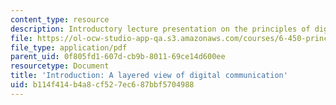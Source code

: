 ```yaml
---
content_type: resource
description: Introductory lecture presentation on the principles of digital communication.
file: https://ol-ocw-studio-app-qa.s3.amazonaws.com/courses/6-450-principles-of-digital-communication-i-fall-2009/b114f414b4a8cf527ec687bbf5704988_MIT6_450F09_slide01.pdf
file_type: application/pdf
parent_uid: 0f805fd1-607d-cb9b-8011-69ce14d600ee
resourcetype: Document
title: 'Introduction: A layered view of digital communication'
uid: b114f414-b4a8-cf52-7ec6-87bbf5704988
---
```

